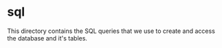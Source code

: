 # sql
This directory contains the SQL queries that we use to create and access the database and it's tables.